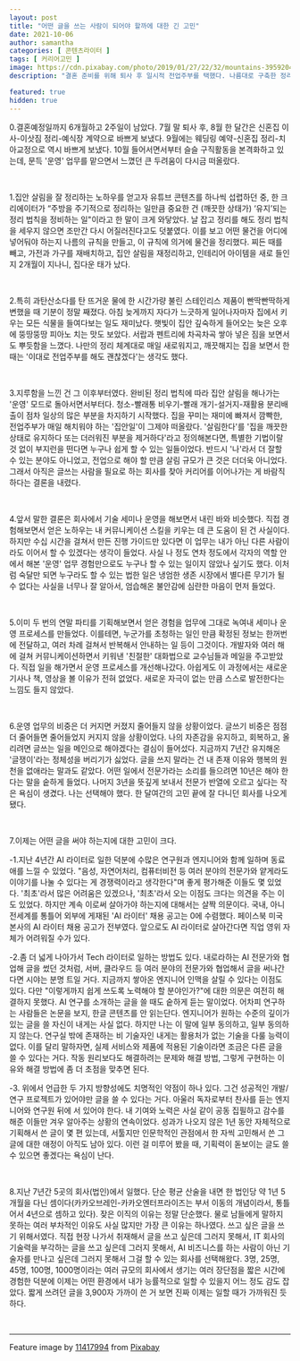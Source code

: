 ```yaml
---
layout: post
title: "어떤 글을 쓰는 사람이 되어야 할까에 대한 긴 고민"
date: 2021-10-06
author: samantha
categories: [ 콘텐츠라이터 ]
tags: [ 커리어고민 ]
image: https://cdn.pixabay.com/photo/2019/01/27/22/32/mountains-3959204_1280.jpg
description: "결혼 준비를 위해 퇴사 후 일시적 전업주부를 택했다. 나름대로 구축한 정리 시스템에 따라 신혼집을 꾸미는 재미에 맛 들이다, 본격적으로 매일같이 반복되는 집안일을 마주하니 먹먹해졌다. 역시 나는 내 가치를 인정받는 글쓰기를 해야겠다. 만 7년간 여러 종류의 글을 써왔다. 그럼 앞으로 어떤 글을 쓰는 사람이 되어야 할까? 고민이 깊다."

featured: true
hidden: true
---
```


0.결혼예정일까지 6개월하고 2주일이 남았다. 7월 말 퇴사 후, 8월 한 달간은 신혼집 이사-이삿짐 정리-예식장 계약으로 바쁘게 보냈다. 9월에는 웨딩링 예약-신혼집 정리-치아교정으로 역시 바쁘게 보냈다. 10월 들어서면서부터 슬슬 구직활동을 본격화하고 있는데, 문득 '운영' 업무를 맡으면서 느꼈던 큰 두려움이 다시금 떠올랐다.

<br/>

1.집안 살림을 잘 정리하는 노하우를 얻고자 유튜브 콘텐츠를 하나씩 섭렵하던 중, 한 크리에이터가 “주방을 주기적으로 정리하는 일만큼 중요한 건 (깨끗한 상태가) ‘유지’되는 정리 법칙을 정비하는 일"이라고 한 말이 크게 와닿았다. 날 잡고 정리를 해도 정리 법칙을 세우지 않으면 조만간 다시 어질러진다고도 덧붙였다. 이를 보고 어떤 물건을 어디에 넣어둬야 하는지 나름의 규칙을 만들고, 이 규칙에 의거에 물건을 정리했다. 찌든 때를 빼고, 가전과 가구를 재배치하고, 집안 살림을 재정리하고, 인테리어 아이템을 새로 들인 지 2개월이 지나니, 집다운 태가 났다.

<br/>

2.특히 과탄산소다를 탄 뜨거운 물에 한 시간가량 불린 스테인리스 제품이 빤딱빤딱하게 변했을 때 기분이 정말 째졌다. 아침 늦게까지 자다가 느긋하게 일어나자마자 집에서 키우는 모든 식물을 들여다보는 일도 재미났다. 햇빛이 집안 깊숙하게 들어오는 늦은 오후에 뚱땅뚱땅 피아노 치는 맛도 보았다. 서랍과 펜트리에 차곡차곡 쌓아 넣은 짐을 보면서도 뿌듯함을 느꼈다. 나만의 정리 체계대로 매일 새로워지고, 깨끗해지는 집을 보면서 한때는 '이대로 전업주부를 해도 괜찮겠다'는 생각도 했다.

<br/>

3.지루함을 느낀 건 그 이후부터였다. 완비된 정리 법칙에 따라 집안 살림을 해나가는 '운영' 모드로 돌아서면서부터다. 청소-빨래통 비우기-빨래 개기-설거지-재활용 분리배출이 점차 일상의 많은 부분을 차지하기 시작했다. 집을 꾸미는 재미에 빠져서 깜빡한, 전업주부가 매일 해치워야 하는 '집안일'이 그제야 떠올랐다. '살림한다'를 '집을 깨끗한 상태로 유지하다 또는 더러워진 부분을 제거하다'라고 정의해본다면, 특별한 기법이랄 것 없이 부지런을 떤다면 누구나 쉽게 할 수 있는 일들이었다. 반드시 '나'라서 더 잘할 수 있는 분야도 아니었고, 전업으로 해야 할 만큼 살림 규모가 큰 것은 더더욱 아니었다. 그래서 아직은 글쓰는 사람을 필요로 하는 회사를 찾아 커리어를 이어나가는 게 바람직하다는 결론을 내렸다.

<br/>

4.앞서 말한 결론은 회사에서 기술 세미나 운영을 해보면서 내린 바와 비슷했다. 직접 경험해보면서 얻은 노하우는 내 커뮤니케이션 스킬을 키우는 데 큰 도움이 된 건 사실이다. 하지만 수십 시간을 걸쳐서 만든 진행 가이드만 있다면 이 업무는 내가 아닌 다른 사람이라도 이어서 할 수 있겠다는 생각이 들었다. 사실 나 정도 연차 정도에서 각자의 역할 안에서 해본 '운영' 업무 경험만으로도 누구나 할 수 있는 일이지 않았나 싶기도 했다. 이처럼 숙달만 되면 누구라도 할 수 있는 법한 일은 냉엄한 생존 시장에서 별다른 무기가 될 수 없다는 사실을 너무나 잘 알아서, 엄습해온 불안감에 심란한 마음이 먼저 들었다.

<br/>

5.이미 두 번의 연말 파티를 기획해보면서 얻은 경험을 업무에 그대로 녹여내 세미나 운영 프로세스를 만들었다. 이를테면, 누군가를 초청하는 일인 만큼 확정된 정보는 한꺼번에 전달하고, 여러 차례 걸쳐서 반복해서 안내하는 일 등이 그것이다. 개발자와 여러 해에 걸쳐 커뮤니케이션하면서 키워낸 '친절한' 대화법으로 교수님들과 메일을 주고받았다. 직접 일을 해가면서 운영 프로세스를 개선해나갔다. 아쉽게도 이 과정에서는 새로운 기사나 책, 영상을 볼 이유가 전혀 없었다. 새로운 자극이 없는 만큼 스스로 발전한다는 느낌도 들지 않았다.

<br/>

6.운영 업무의 비중은 더 커지면 커졌지 줄어들지 않을 상황이었다. 글쓰기 비중은 점점 더 줄어들면 줄어들었지 커지지 않을 상황이었다. 나의 자존감을 유지하고, 회복하고, 올리려면 글쓰는 일을 메인으로 해야겠다는 결심이 들어섰다. 지금까지 7년간 유지해온 '글쟁이'라는 정체성을 버리기가 싫었다. 글을 쓰지 말라는 건 내 존재 이유와 행복의 원천을 없애라는 말과도 같았다. 어떤 일에서 전문가라는 소리를 들으려면 10년은 해야 한다는 말을 숱하게 들었다. 나머지 3년을 뜻깊게 보내서 전문가 반열에 오르고 싶다는 작은 욕심이 생겼다. 나는 선택해야 했다. 한 달여간의 고민 끝에 잘 다니던 회사를 나오게 됐다.

<br/>

7.이제는 어떤 글을 써야 하는지에 대한 고민이 크다.

-1.지난 4년간 AI 라이터로 일한 덕분에 수많은 연구원과 엔지니어와 함께 일하며 동료애를 느낄 수 있었다. "음성, 자연어처리, 컴퓨터비전 등 여러 분야의 전문가와 얕게라도 이야기를 나눌 수 있다는 게 경쟁력이라고 생각한다"며 좋게 평가해준 이들도 몇 있었다. '최초'라서 많은 어려움은 있겠으나, '최초'라서 오는 이점도 크다는 의견을 주는 이도 있었다. 하지만 계속 이로써 살아가야 하는지에 대해서는 살짝 의문이다. 국내, 아니 전세계를 통틀어 외부에 게재된 'AI 라이터' 채용 공고는 0에 수렴했다. 페이스북 미국 본사의 AI 라이터 채용 공고가 전부였다. 앞으로도 AI 라이터로 살아간다면 직업 영위 자체가 어려워질 수가 있다.

-2.좀 더 넓게 나아가서 Tech 라이터로 일하는 방법도 있다. 내로라하는 AI 전문가와 협업해 글을 썼던 것처럼, 서버, 클라우드 등 여러 분야의 전문가와 협업해서 글을 써나간다면 시야는 분명 트일 거다. 지금까지 쌓아온 엔지니어 인맥을 살릴 수 있다는 이점도 있다. 다만 "이렇게까지 쉽게 쓰도록 노력해야 할 분야인가?"에 대한 의문은 여전히 해결하지 못했다. AI 연구를 소개하는 글을 쓸 때도 숱하게 듣는 말이었다. 어차피 연구하는 사람들은 논문을 보지, 한글 콘텐츠를 안 읽는단다. 엔지니어가 원하는 수준의 깊이가 있는 글을 쓸 자신이 내게는 사실 없다. 하지만 나는 이 말에 일부 동의하고, 일부 동의하지 않는다. 연구실 밖에 존재하는 비 기술자인 내게는 활용처가 없는 기술을 다룰 능력이 없다. 이를 달리 말하자면, 실제 서비스와 제품에 적용된 기술이라면 조금은 다른 글을 쓸 수 있다는 거다. 작동 원리보다도 해결하려는 문제와 해결 방법, 그렇게 구현하는 이유와 해결 방법에 좀 더 초점을 맞추면 된다.

-3. 위에서 언급한 두 가지 방향성에도 치명적인 약점이 하나 있다. 그건 성공적인 개발/연구 프로젝트가 있어야만 글을 쓸 수 있다는 거다. 아울러 독자로부터 찬사를 듣는 엔지니어와 연구원 뒤에 서 있어야 한다. 내 기여와 노력은 사실 같이 공동 집필하고 감수를 해준 이들만 겨우 알아주는 상황의 연속이었다. 성과가 나오지 않은 1년 동안 자체적으로 기획해서 쓴 글이 몇 편 있는데, 서툴지만 인문학적인 관점에서 한 자씩 고민해서 쓴 그 글에 대한 애정이 아직도 남아 있다. 이런 걸 미루어 봤을 때, 기획력이 돋보이는 글도 쓸 수 있으면 좋겠다는 욕심이 난다.

<br/>

8.지난 7년간 5곳의 회사(법인)에서 일했다. 단순 평균 산술을 내면 한 법인당 약 1년 5개월을 다닌 셈이다(카카오브레인-카카오엔터프라이즈는 부서 이동의 개념이라서, 통틀어서 4년으로 셈하고 있다). 잦은 이직의 이유는 정말 단순했다. 물로 남들에게 말하지 못하는 여러 부차적인 이유도 사실 많지만 가장 큰 이유는 하나였다. 쓰고 싶은 글을 쓰기 위해서였다. 직접 현장 나가서 취재해서 글을 쓰고 싶은데 그러지 못해서, IT 회사의 기술력을 부각하는 글을 쓰고 싶은데 그러지 못해서, AI 비즈니스를 하는 사람이 아닌 기술자를 만나고 싶은데 그러지 못해서 그걸 할 수 있는 회사를 선택해왔다. 3명, 25명, 45명, 100명, 1000명이라는 여러 규모의 회사에서 생기는 여러 장단점을 짧은 시간에 경험한 덕분에 이제는 어떤 환경에서 내가 능률적으로 일할 수 있을지 어느 정도 감도 잡았다. 짧게 쓰려던 글을 3,900자 가까이 쓴 거 보면 진짜 이제는 일할 때가 가까워진 듯하다.

<br/>

-----------

Feature image by [11417994](https://pixabay.com/users/11417994-11417994/?utm_source=link-attribution&utm_medium=referral&utm_campaign=image&utm_content=3959204) from [Pixabay](https://pixabay.com/?utm_source=link-attribution&utm_medium=referral&utm_campaign=image&utm_content=3959204)
